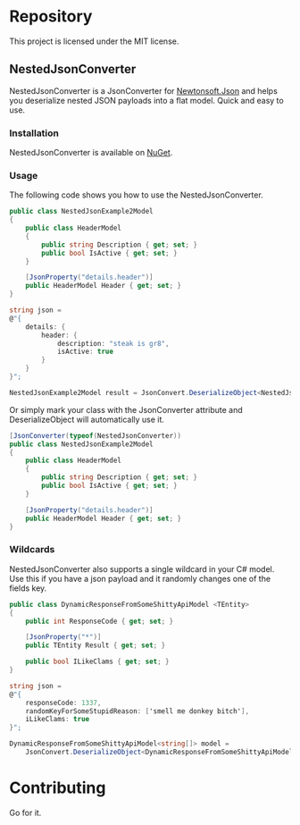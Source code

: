 Repository
==========

This project is licensed under the MIT license.

NestedJsonConverter
--------------------
NestedJsonConverter is a JsonConverter for [Newtonsoft.Json](https://github.com/JamesNK/Newtonsoft.Json) and helps you deserialize nested JSON payloads into a flat model. Quick and easy to use.

### Installation

NestedJsonConverter is available on [NuGet](https://www.nuget.org/packages/MAD.JsonConverters.NestedJsonConverter).

### Usage

The following code shows you how to use the NestedJsonConverter.

```cs
public class NestedJsonExample2Model
{
    public class HeaderModel
    {
        public string Description { get; set; }
        public bool IsActive { get; set; }
    }

    [JsonProperty("details.header")]
    public HeaderModel Header { get; set; }
}

string json = 
@"{
    details: {
        header: {
            description: "steak is gr8",
            isActive: true
        }
    }
}";

NestedJsonExample2Model result = JsonConvert.DeserializeObject<NestedJsonExample2Model>(json, new NestedJsonConverter());
```
Or simply mark your class with the JsonConverter attribute and DeserializeObject will automatically use it.
```cs
[JsonConverter(typeof(NestedJsonConverter))
public class NestedJsonExample2Model
{
    public class HeaderModel
    {
        public string Description { get; set; }
        public bool IsActive { get; set; }
    }

    [JsonProperty("details.header")]
    public HeaderModel Header { get; set; }
}
```
### Wildcards

NestedJsonConverter also supports a single wildcard in your C# model. Use this if you have a json payload and it randomly changes one of the fields key.

```cs
public class DynamicResponseFromSomeShittyApiModel <TEntity>
{
    public int ResponseCode { get; set; }

    [JsonProperty("*")]
    public TEntity Result { get; set; }

    public bool ILikeClams { get; set; }
}

string json =
@"{
    responseCode: 1337,
    randomKeyForSomeStupidReason: ['smell me donkey bitch'],
    iLikeClams: true
}";

DynamicResponseFromSomeShittyApiModel<string[]> model = 
    JsonConvert.DeserializeObject<DynamicResponseFromSomeShittyApiModel<string[]>>(json, new NestedJsonConverter());
```

Contributing
==========

Go for it.
